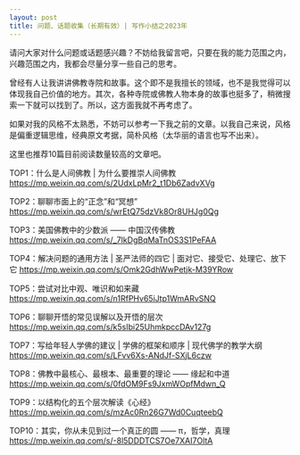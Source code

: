 ```yaml
---
layout: post
title: 问题、话题收集（长期有效）| 写作小结之2023年
---
```


请问大家对什么问题或话题感兴趣？不妨给我留言吧，只要在我的能力范围之内，兴趣范围之内，我都会尽量分享一些自己的思考。

曾经有人让我讲讲佛教寺院和故事。这个即不是我擅长的领域，也不是我觉得可以体现我自己价值的地方。其次，各种寺院或佛教人物本身的故事也挺多了，稍微搜索一下就可以找到了。所以，这方面我就不再考虑了。

如果对我的风格不太熟悉，不妨可以参考一下我之前的文章。以我自己来说，风格是偏重逻辑思维，经典原文考据，简朴风格（太华丽的语言也写不出来）。

这里也推荐10篇目前阅读数量较高的文章吧。

TOP1：什么是人间佛教 | 为什么要推崇人间佛教 https://mp.weixin.qq.com/s/2UdxLpMr2_t1Db6ZadvXVg

TOP2：聊聊市面上的“正念”和“冥想” https://mp.weixin.qq.com/s/wrEtQ75dzVk8Or8UHJg0Qg

TOP3：美国佛教中的少数派 —— 中国汉传佛教 https://mp.weixin.qq.com/s/_7IkDgBqMaTnOS3S1PeFAA

TOP4：解决问题的通用方法 | 圣严法师的四它 | 面对它、接受它、处理它、放下它 https://mp.weixin.qq.com/s/Omk2GdhWwPetjk-M39YRow

TOP5：尝试对比中观、唯识和如来藏 https://mp.weixin.qq.com/s/n1RfPHv65iJtp1WmARvSNQ

TOP6：聊聊开悟的常见误解以及开悟的层次 https://mp.weixin.qq.com/s/k5sIbi25UhmkpccDAv127g

TOP7：写给年轻人学佛的建议 | 学佛的框架和顺序 | 现代佛学的教学大纲 https://mp.weixin.qq.com/s/LFvv6Xs-ANdJf-SXjL6czw

TOP8：佛教中最核心、最根本、最重要的理论 —— 缘起和中道 https://mp.weixin.qq.com/s/0fdOM9Fs9JxmWOpfMdwn_Q

TOP9：以结构化的五个层次解读《心经》https://mp.weixin.qq.com/s/mzAc0Rn26G7Wd0CuqteebQ 

TOP10：其实，你从未见到过一个真正的圆 —— π，哲学，真理 https://mp.weixin.qq.com/s/-8l5DDDTCS7Oe7XAI7OltA

